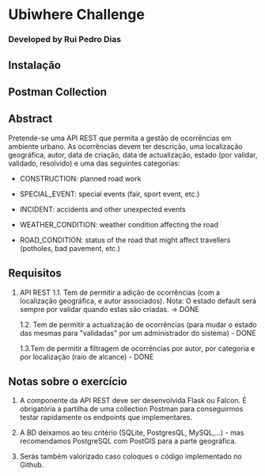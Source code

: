 
# Ubiwhere Challenge

  

### Developed by Rui Pedro Dias


## Instalação

## Postman Collection


## Abstract

Pretende-se uma API REST que permita a gestão de ocorrências em ambiente urbano. As ocorrências devem ter descrição, uma localização geográfica, autor, data de criação, data de actualização, estado (por validar, validado, resolvido) e uma das seguintes categorias:

  

* CONSTRUCTION: planned road work

* SPECIAL_EVENT: special events (fair, sport event, etc.)

* INCIDENT: accidents and other unexpected events

* WEATHER_CONDITION: weather condition affecting the road

* ROAD_CONDITION: status of the road that might affect travellers (potholes, bad pavement, etc.)

  

## Requisitos

1. API REST
	1.1. Tem de permitir a adição de ocorrências (com a localização geográfica, e autor associados). Nota: O estado default será sempre por validar quando estas são criadas. -> DONE

	1.2. Tem de permitir a actualização de ocorrências (para mudar o estado das mesmas para "validadas" por um administrador do sistema) - DONE

	1.3.Tem de permitir a filtragem de ocorrências por autor, por categoria e por localização (raio de alcance) - DONE

  

## Notas sobre o exercício

1. A componente da API REST deve ser desenvolvida Flask ou Falcon. É obrigatória a partilha de uma collection Postman para conseguirmos testar rapidamente os endpoints que implementares.

2. A BD deixamos ao teu critério (SQLite, PostgresQL, MySQL,…) - mas recomendamos PostgreSQL com PostGIS para a parte geográfica.

3. Serás também valorizado caso coloques o código implementado no Github.
